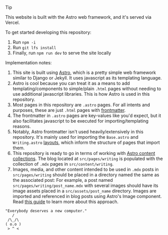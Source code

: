 > [!TIP]
> This website is built with the Astro web framework, and it's served via Vercel.

To get started developing this repository:

1. Run `npm -i`
2. Run `git lfs install`
3. Finally, run `npm run dev` to serve the site locally

Implementation notes:

1. This site is built using [Astro](https://astro.build), which is a pretty simple web framework similar to Django or Jekyll. It uses javascript as its templating language.
2. Astro is cool because you can treat it as a means to add templating/components to simple/plain `.html` pages without needing to use additional javascript libraries. This is how Astro is used in this repository.
3. Most pages in this repository are `.astro` pages. For all intents and purposes, these are just `.html` pages with [frontmatter](https://docs.astro.build/en/basics/astro-syntax/).
4. The frontmatter in `.astro` pages are key-values like you'd expect, but it also facilitates javascript to be executed for importing/templating reasons.
5. Notably, Astro frontmatter isn't used heavily/extensively in this repository. It's mainly used for importing the `Base.astro` and `Writing.astro` [layouts](https://docs.astro.build/en/basics/layouts/), which inform the structure of pages that import them.
6. This repository is ready to go in terms of working with [Astro content collections](https://docs.astro.build/en/guides/content-collections/). The blog located at `src/pages/writing` is populated with the collection of `.mdx` pages in `src/content/writing`.
7. Images, media, and other content intended to be used in `.mdx` posts in `src/pages/writing` should be placed in a directory named the same as the associated post: For example, a post named `src/pages/writing/post_name.mdx` with several images should have its image assets placed in a `src/assets/post_name` directory. Images are imported and referenced in blog posts using Astro's Image component. Read [this guide](https://docs.astro.build/en/guides/images/#images-in-astro-files) to learn more about this approach.

```
"Everybody deserves a new computer."
   /
 /\_/\    
( o.o )  
 > ^ <
```

